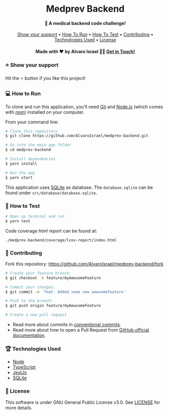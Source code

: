 <h1 align='center'>Medprev Backend</h1>

<h4 align='center'>🏥 A medical backend code challenge!</h4>

<div align='center'>
  <a href='#-show-your-support'>Show your support</a> •
  <a href='#-how-to-run'>How To Run</a> •
  <a href='#-how-to-test'>How To Test</a> •
  <a href='#-contributing'>Contributing</a> •
  <a href='#-technologies-used'>Technologies Used</a> •
  <a href='#-license'>License</a>
</div>

<h4 align='center'>Made with ❤️ by Alvaro Israel 👏🏻 <a href='https://www.linkedin.com/in/alvaroisraeldesenvolvedor/'>
Get in Touch!</a></h4>

### ⭐️ Show your support

Hit the ⭐️ button if you like this project!

### 💻 How to Run

To clone and run this application, you'll need [Git](https://git-scm.com)
and [Node.js](https://nodejs.org/en/download/) (which comes with [npm](http://npmjs.com)) installed on your computer.

From your command line:

```bash
# Clone this repository
$ git clone https://github.com/AlvaroIsrael/medprev-backend.git

# Go into the main app folder
$ cd medprev-backend

# Install dependencies
$ yarn install

# Run the app
$ yarn start
```

This application uses [SQLite](https://www.sqlite.org/index.html) as database. The `database.sqlite` can be found
under `src/database/database.sqlite`.

### 🎯 How to Test

```bash
# Open up terminal and run
$ yarn test
```

Code coverage html report can be found at:

```
./medprev-backend/coverage/lcov-report/index.html
```

### 🤝 Contributing

Fork this repository: https://github.com/AlvaroIsrael/medprev-backend/fork

```bash
# Create your feature branch:
$ git checkout -b feature/myAewsomeFeature

# Commit your changes:
$ git commit -m 'feat: Added some new aewsomeFeature'

# Push to the branch:
$ git push origin feature/myAewsomeFeature

# Create a new pull request
```

- Read more about commits in [conventional commits](https://www.conventionalcommits.org/en/v1.0.0/).
- Read more about how to open a Pull Request from
  [GitHub official documentation](
  https://docs.github.com/en/github/collaborating-with-pull-requests/proposing-changes-to-your-work-with-pull-requests/creating-a-pull-request
  ).

### 🏆 Technologies Used

- [Node](https://nodejs.org/en/)
- [TypeScript](https://www.typescriptlang.org/)
- [JestJs](https://jestjs.io/)
- [SQLite](https://www.sqlite.org/index.html)

### 🧾 License

This software is under GNU General Public License v3.0. See [LICENSE](LICENSE.md) for more details.
